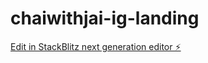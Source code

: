 # chaiwithjai-ig-landing

[Edit in StackBlitz next generation editor ⚡️](https://stackblitz.com/~/github.com/ChaiWithJai/chaiwithjai-ig-landing)